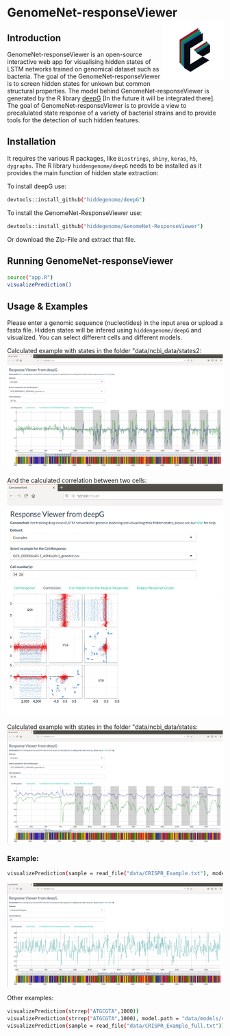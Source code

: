 # GenomeNet-responseViewer <img src="www/Logo.png" width="131px" height="140px" align="right" style="padding-left:10px;background-color:white;" />

## Introduction

GenomeNet-responseViewer is an open-source interactive web app for visualising hidden states of LSTM networks trained on genomical dataset such as bacteria. The goal of the GenomeNet-responseViewer is to screen hidden states for unkown but common structural properties. The model behind GenomeNet-responseViewer is generated by the R library [deepG](https://github.com/hiddengenome/deepG) [In the future it will be integrated there]. The goal of GenomeNet-responseViewer is to provide a view to precalulated state response of a variety of bacterial strains and to provide tools for the detection of such hidden features.

## Installation

It requires the various R packages, like `Biostrings`, `shiny`, `keras`, `h5`, `dygraphs`. The R library `hiddengenome/deepG` needs to be installed as it provides the main function of hidden state extraction: 

To install deepG use:

```bash
devtools::install_github("hiddegenome/deepG")
```

To install the GenomeNet-ResponseViewer use:
```bash
devtools::install_github("hiddegenome/GenomeNet-ResponseViewer")
```

Or download the Zip-File and extract that file. 

## Running GenomeNet-responseViewer

```bash
source("app.R")
visualizePrediction()
```

## Usage & Examples

Please enter a genomic sequence (nucleotides) in the input area or upload a fasta file. Hidden states will be infered using `hiddengenome/deepG` and visualized. You can select different cells and different models. 

Calculated example with states in the folder "data/ncbi_data/states2:
![Web app](www/figure.png)

And the calculated correlation between two cells:
![Web app](www/figure1.png)

Calculated example with states in the folder "data/ncbi_data/states:
![Web app](www/figure2.png)

### Example:
```bash
visualizePrediction(sample = read_file("data/CRISPR_Example.txt"), model.path = "data/models/cpu_model.hdf5",  vocabulary = c("l","a","g","c","t"), cell_number = 6)
```
![Web app](www/figure3.png)

Other examples:

```bash
visualizePrediction(strrep("ATGCGTA",1000))
visualizePrediction(strrep("ATGCGTA",1000), model.path = "data/models/cpu_model.hdf5", vocabulary = c("l","a","g","c","t"))
visualizePrediction(sample = read_file("data/CRISPR_Example_full.txt"))
```
